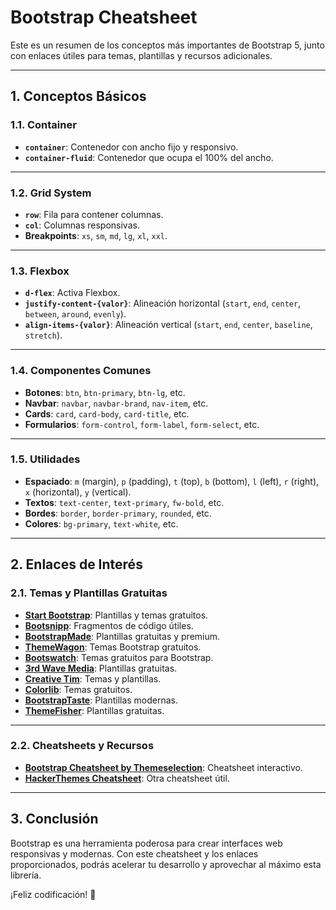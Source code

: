 # Bootstrap Cheatsheet

Este es un resumen de los conceptos más importantes de Bootstrap 5, junto con enlaces útiles para temas, plantillas y recursos adicionales.

---

## 1. **Conceptos Básicos**

### 1.1. **Container**
- **`container`**: Contenedor con ancho fijo y responsivo.
- **`container-fluid`**: Contenedor que ocupa el 100% del ancho.

---

### 1.2. **Grid System**
- **`row`**: Fila para contener columnas.
- **`col`**: Columnas responsivas.
- **Breakpoints**: `xs`, `sm`, `md`, `lg`, `xl`, `xxl`.

---

### 1.3. **Flexbox**
- **`d-flex`**: Activa Flexbox.
- **`justify-content-{valor}`**: Alineación horizontal (`start`, `end`, `center`, `between`, `around`, `evenly`).
- **`align-items-{valor}`**: Alineación vertical (`start`, `end`, `center`, `baseline`, `stretch`).

---

### 1.4. **Componentes Comunes**
- **Botones**: `btn`, `btn-primary`, `btn-lg`, etc.
- **Navbar**: `navbar`, `navbar-brand`, `nav-item`, etc.
- **Cards**: `card`, `card-body`, `card-title`, etc.
- **Formularios**: `form-control`, `form-label`, `form-select`, etc.

---

### 1.5. **Utilidades**
- **Espaciado**: `m` (margin), `p` (padding), `t` (top), `b` (bottom), `l` (left), `r` (right), `x` (horizontal), `y` (vertical).
- **Textos**: `text-center`, `text-primary`, `fw-bold`, etc.
- **Bordes**: `border`, `border-primary`, `rounded`, etc.
- **Colores**: `bg-primary`, `text-white`, etc.

---

## 2. **Enlaces de Interés**

### 2.1. **Temas y Plantillas Gratuitas**
- **[Start Bootstrap](https://startbootstrap.com/)**: Plantillas y temas gratuitos.
- **[Bootsnipp](https://bootsnipp.com/)**: Fragmentos de código útiles.
- **[BootstrapMade](https://bootstrapmade.com/)**: Plantillas gratuitas y premium.
- **[ThemeWagon](https://themewagon.com/theme-price/free/)**: Temas Bootstrap gratuitos.
- **[Bootswatch](https://bootswatch.com/)**: Temas gratuitos para Bootstrap.
- **[3rd Wave Media](https://themes.3rdwavemedia.com/bootstrap-templates/free/)**: Plantillas gratuitas.
- **[Creative Tim](https://www.creative-tim.com/bootstrap-themes/free)**: Temas y plantillas.
- **[Colorlib](https://colorlib.com/wp/themes/)**: Temas gratuitos.
- **[BootstrapTaste](https://bootstraptaste.com/)**: Plantillas modernas.
- **[ThemeFisher](https://themefisher.com/free-bootstrap-templates)**: Plantillas gratuitas.

---

### 2.2. **Cheatsheets y Recursos**
- **[Bootstrap Cheatsheet by Themeselection](https://bootstrap-cheatsheet.themeselection.com/)**: Cheatsheet interactivo.
- **[HackerThemes Cheatsheet](https://hackerthemes.com/bootstrap-cheatsheet/)**: Otra cheatsheet útil.

---

## 3. **Conclusión**

Bootstrap es una herramienta poderosa para crear interfaces web responsivas y modernas. Con este cheatsheet y los enlaces proporcionados, podrás acelerar tu desarrollo y aprovechar al máximo esta librería.

¡Feliz codificación! 🚀
